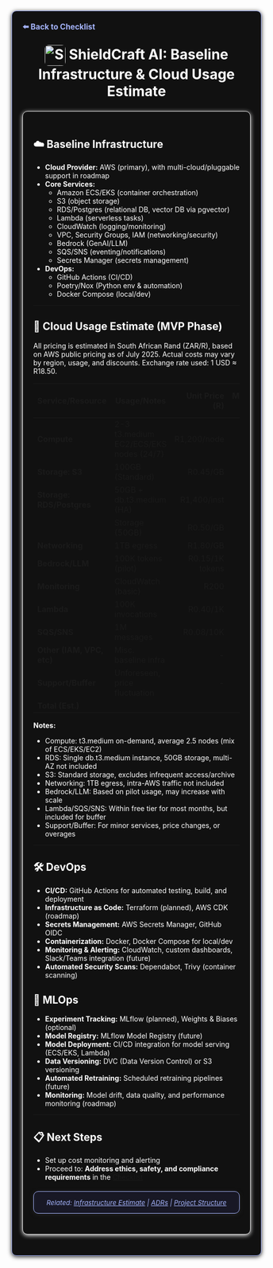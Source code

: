 <section style="border:1px solid #a5b4fc; border-radius:10px; margin:1.5em 0; box-shadow:0 2px 8px #222; padding:1.5em; background:#111; color:#fff;">
<div style="margin-bottom:1.5em;">
  <a href="./checklist.md" style="color:#a5b4fc; font-weight:bold; text-decoration:none; font-size:1.1em;">⬅️ Back to Checklist</a>
</div>
<h1 align="center" style="margin-top:0; font-size:2em;"><img src="/img/logo.png" alt="ShieldCraft AI" style="height:42px;width:auto;vertical-align:middle;border-radius:8px;" /> ShieldCraft AI: Baseline Infrastructure & Cloud Usage Estimate</h1>

<section style="border:1px solid #e0e0e0; border-radius:10px; margin:1.5em 0; box-shadow:0 2px 8px #f0f0f0; padding:1.5em; background:#111; color:#fff;">

## ☁️ Baseline Infrastructure

- **Cloud Provider:** AWS (primary), with multi-cloud/pluggable support in roadmap
- **Core Services:**
  - Amazon ECS/EKS (container orchestration)
  - S3 (object storage)
  - RDS/Postgres (relational DB, vector DB via pgvector)
  - Lambda (serverless tasks)
  - CloudWatch (logging/monitoring)
  - VPC, Security Groups, IAM (networking/security)
  - Bedrock (GenAI/LLM)
  - SQS/SNS (eventing/notifications)
  - Secrets Manager (secrets management)
- **DevOps:**
  - GitHub Actions (CI/CD)
  - Poetry/Nox (Python env & automation)
  - Docker Compose (local/dev)

---


## 💸 Cloud Usage Estimate (MVP Phase)

All pricing is estimated in South African Rand (ZAR/R), based on AWS public pricing as of July 2025. Actual costs may vary by region, usage, and discounts. Exchange rate used: 1 USD ≈ R18.50.

| Service/Resource          | Usage/Notes                            |  Unit Price (R) | Monthly Qty | Est. Monthly (R) |
| ------------------------- | -------------------------------------- | --------------: | ----------: | ---------------: |
| **Compute**               | 2-3 t3.medium EC2/ECS/EKS nodes (24/7) |     R1,200/node |         2.5 |           R3,000 |
| **Storage: S3**           | 100GB (Standard)                       |        R0.45/GB |         100 |              R45 |
| **Storage: RDS/Postgres** | 50GB + db.t3.medium (HA)               |     R1,400/inst |           1 |           R1,400 |
|                           | Storage (50GB)                         |        R0.50/GB |          50 |              R25 |
| **Networking**            | 1TB egress                             |        R1.80/GB |       1,000 |           R1,800 |
| **Bedrock/LLM**           | 100K tokens (pilot)                    | R0.15/1K tokens |         100 |              R15 |
| **Monitoring**            | CloudWatch (basic)                     |            R200 |           1 |             R200 |
| **Lambda**                | 100K invocations                       |        R0.40/1K |         100 |              R40 |
| **SQS/SNS**               | 1M messages                            |       R0.08/10K |         100 |               R8 |
| **Other (IAM, VPC, etc)** | Misc. baseline infra                   |               - |           - |             R150 |
| **Support/Buffer**        | Unforeseen, price fluctuation          |               - |           - |             R300 |
| **Total (Est.)**          |                                        |                 |             |       **R6,991** |

**Notes:**
- Compute: t3.medium on-demand, average 2.5 nodes (mix of ECS/EKS/EC2)
- RDS: Single db.t3.medium instance, 50GB storage, multi-AZ not included
- S3: Standard storage, excludes infrequent access/archive
- Networking: 1TB egress, intra-AWS traffic not included
- Bedrock/LLM: Based on pilot usage, may increase with scale
- Lambda/SQS/SNS: Within free tier for most months, but included for buffer
- Support/Buffer: For minor services, price changes, or overages

---

## 🛠️ DevOps

- **CI/CD:** GitHub Actions for automated testing, build, and deployment
- **Infrastructure as Code:** Terraform (planned), AWS CDK (roadmap)
- **Secrets Management:** AWS Secrets Manager, GitHub OIDC
- **Containerization:** Docker, Docker Compose for local/dev
- **Monitoring & Alerting:** CloudWatch, custom dashboards, Slack/Teams integration (future)
- **Automated Security Scans:** Dependabot, Trivy (container scanning)

## 🤖 MLOps

- **Experiment Tracking:** MLflow (planned), Weights & Biases (optional)
- **Model Registry:** MLflow Model Registry (future)
- **Model Deployment:** CI/CD integration for model serving (ECS/EKS, Lambda)
- **Data Versioning:** DVC (Data Version Control) or S3 versioning
- **Automated Retraining:** Scheduled retraining pipelines (future)
- **Monitoring:** Model drift, data quality, and performance monitoring (roadmap)

---

## 📋 Next Steps

- Set up cost monitoring and alerting
- Proceed to: **Address ethics, safety, and compliance requirements** in the [Checklist](./checklist.md)


<section style="border:1px solid #a5b4fc; border-radius:10px; margin:1.5em 0; box-shadow:0 2px 8px #222; padding:1em; background:#181825; color:#a5b4fc; font-size:0.95em; text-align:center;">
  <em>Related: <a href="./infra_estimate.md" style="color:#a5b4fc;">Infrastructure Estimate</a> | <a href="./adrs.md" style="color:#a5b4fc;">ADRs</a> | <a href="./project_structure.md" style="color:#a5b4fc;">Project Structure</a></em>
